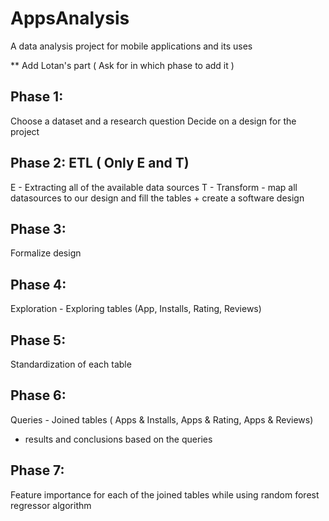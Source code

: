 # AppsAnalysis
A data analysis project for mobile applications and its uses

** Add Lotan's part ( Ask for in which phase to add it )

## Phase 1:
Choose a dataset and a research question
Decide on a design for the project

## Phase 2: ETL ( Only E and T)
E - Extracting all of the available data sources
T - Transform - map all datasources to our design and fill the tables + create a software design
 
## Phase 3:
Formalize design

## Phase 4:
Exploration - Exploring tables (App, Installs, Rating, Reviews)

## Phase 5:
Standardization of each table

## Phase 6:
Queries - Joined tables ( Apps & Installs, Apps & Rating, Apps & Reviews)
- results and conclusions based on the queries

## Phase 7:
Feature importance for each of the joined tables while using random forest regressor algorithm

